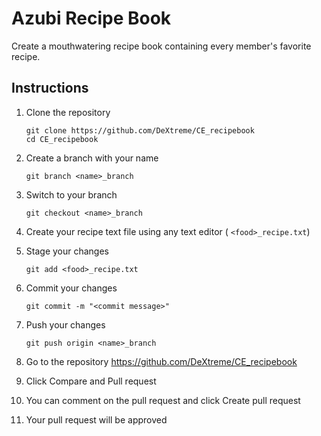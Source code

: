 # Azubi Recipe Book

Create a mouthwatering recipe book containing every member's favorite recipe.

## Instructions
1. Clone the repository 
	```
	git clone https://github.com/DeXtreme/CE_recipebook
	cd CE_recipebook
	```
2. Create a branch with your name

    `git branch <name>_branch`

3. Switch to your branch

    `git checkout <name>_branch`

4. Create your recipe text file using any text editor ( `<food>_recipe.txt`)

5. Stage your changes

    `git add <food>_recipe.txt`

6. Commit your changes

    `git commit -m "<commit message>"`

7. Push your changes

    `git push origin <name>_branch`

8. Go to the repository https://github.com/DeXtreme/CE_recipebook

9. Click Compare and Pull request

10. You can comment on the pull request and click Create pull request

12. Your pull request will be approved

